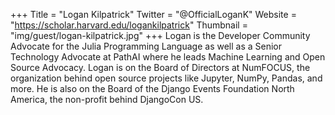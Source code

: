 +++
Title = "Logan Kilpatrick"
Twitter = "@OfficialLoganK"
Website = "https://scholar.harvard.edu/logankilpatrick"
Thumbnail = "img/guest/logan-kilpatrick.jpg"
+++
Logan is the Developer Community Advocate for the Julia Programming Language as well as a Senior Technology Advocate at PathAI where he leads Machine Learning and Open Source Advocacy. Logan is on the Board of Directors at NumFOCUS, the organization behind open source projects like Jupyter, NumPy, Pandas, and more. He is also on the Board of the Django Events Foundation North America, the non-profit behind DjangoCon US.